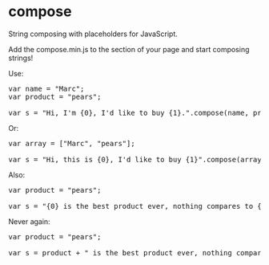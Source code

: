 compose
=======

String composing with placeholders for JavaScript.

Add the compose.min.js to the <head> section of your page and start composing strings!

Use:

<pre>
var name = "Marc";
var product = "pears";

var s = "Hi, I'm {0}, I'd like to buy {1}.".compose(name, product);
</pre>


Or:
<pre>
var array = ["Marc", "pears"];

var s = "Hi, this is {0}, I'd like to buy {1}".compose(array);
</pre>


Also:
<pre>
var product = "pears";

var s = "{0} is the best product ever, nothing compares to {0}.".compose(product);
</pre>


Never again:
<pre>
var product = "pears";

var s = product + " is the best product ever, nothing compares to " + product + ".";
</pre>
